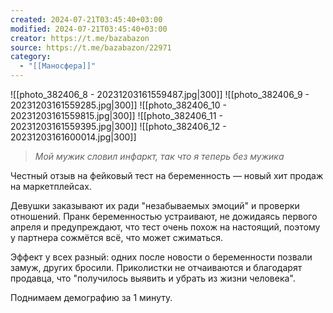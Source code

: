 ```yaml
---
created: 2024-07-21T03:45:40+03:00
modified: 2024-07-21T03:45:40+03:00
creator: https://t.me/bazabazon
source: https://t.me/bazabazon/22971
category:
  - "[[Маносфера]]"
---
```


![[photo_382406_8 - 20231203161559487.jpg|300]]
![[photo_382406_9 - 20231203161559285.jpg|300]]
![[photo_382406_10 - 20231203161559815.jpg|300]]
![[photo_382406_11 - 20231203161559395.jpg|300]]
![[photo_382406_12 - 20231203161600014.jpg|300]]

>*Мой мужик словил инфаркт, так что я теперь без мужика*

Честный отзыв на фейковый тест на беременность — новый хит продаж на маркетплейсах. 

Девушки заказывают их ради "незабываемых эмоций" и проверки отношений. Пранк беременностью устраивают, не дожидаясь первого апреля и предупреждают, что тест очень похож на настоящий, поэтому у партнера сожмётся всё, что может сжиматься.  

Эффект у всех разный: одних после новости о беременности позвали замуж, других бросили. Приколистки не отчаиваются и благодарят продавца, что "получилось выявить и убрать из жизни человека".

Поднимаем демографию за 1 минуту.

